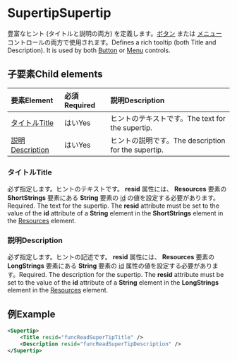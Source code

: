 # <a name="supertip"></a><span data-ttu-id="a2fa7-101">Supertip</span><span class="sxs-lookup"><span data-stu-id="a2fa7-101">Supertip</span></span>

<span data-ttu-id="a2fa7-p101">豊富なヒント (タイトルと説明の両方) を定義します。[ボタン](control.md#button-control) または [メニュー](control.md#menu-dropdown-button-controls) コントロールの両方で使用されます。</span><span class="sxs-lookup"><span data-stu-id="a2fa7-p101">Defines a rich tooltip (both Title and Description). It is used by both [Button](control.md#button-control) or [Menu](control.md#menu-dropdown-button-controls)  controls.</span></span>

## <a name="child-elements"></a><span data-ttu-id="a2fa7-104">子要素</span><span class="sxs-lookup"><span data-stu-id="a2fa7-104">Child elements</span></span>

|  <span data-ttu-id="a2fa7-105">要素</span><span class="sxs-lookup"><span data-stu-id="a2fa7-105">Element</span></span> |  <span data-ttu-id="a2fa7-106">必須</span><span class="sxs-lookup"><span data-stu-id="a2fa7-106">Required</span></span>  |  <span data-ttu-id="a2fa7-107">説明</span><span class="sxs-lookup"><span data-stu-id="a2fa7-107">Description</span></span>  |
|:-----|:-----|:-----|
|  [<span data-ttu-id="a2fa7-108">タイトル</span><span class="sxs-lookup"><span data-stu-id="a2fa7-108">Title</span></span>](#title)        | <span data-ttu-id="a2fa7-109">はい</span><span class="sxs-lookup"><span data-stu-id="a2fa7-109">Yes</span></span> |   <span data-ttu-id="a2fa7-110">ヒントのテキストです。</span><span class="sxs-lookup"><span data-stu-id="a2fa7-110">The text for the supertip.</span></span>         |
|  [<span data-ttu-id="a2fa7-111">説明</span><span class="sxs-lookup"><span data-stu-id="a2fa7-111">Description</span></span>](#description)  | <span data-ttu-id="a2fa7-112">はい</span><span class="sxs-lookup"><span data-stu-id="a2fa7-112">Yes</span></span> |  <span data-ttu-id="a2fa7-113">ヒントの説明です。</span><span class="sxs-lookup"><span data-stu-id="a2fa7-113">The description for the supertip.</span></span>    |

### <a name="title"></a><span data-ttu-id="a2fa7-114">タイトル</span><span class="sxs-lookup"><span data-stu-id="a2fa7-114">Title</span></span>

<span data-ttu-id="a2fa7-p102">必ず指定します。ヒントのテキストです。 **resid** 属性には、 **Resources** 要素の **ShortStrings** 要素にある **String** 要素の [id](resources.md) の値を設定する必要があります。</span><span class="sxs-lookup"><span data-stu-id="a2fa7-p102">Required. The text for the supertip. The  **resid** attribute must be set to the value of the **id** attribute of a **String** element in the **ShortStrings** element in the [Resources](resources.md) element.</span></span>

### <a name="description"></a><span data-ttu-id="a2fa7-118">説明</span><span class="sxs-lookup"><span data-stu-id="a2fa7-118">Description</span></span>

<span data-ttu-id="a2fa7-p103">必ず指定します。ヒントの記述です。 **resid** 属性には、 **Resources** 要素の **LongStrings** 要素にある **String** 要素の [id](resources.md) 属性の値を設定する必要があります。</span><span class="sxs-lookup"><span data-stu-id="a2fa7-p103">Required. The description for the supertip. The  **resid** attribute must be set to the value of the **id** attribute of a **String** element in the **LongStrings** element in the [Resources](resources.md) element.</span></span>

## <a name="example"></a><span data-ttu-id="a2fa7-122">例</span><span class="sxs-lookup"><span data-stu-id="a2fa7-122">Example</span></span>

```xml
<Supertip>
    <Title resid="funcReadSuperTipTitle" />
    <Description resid="funcReadSuperTipDescription" />
</Supertip>
```
